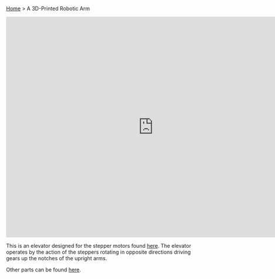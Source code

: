 [Home](index.md) > A 3D-Printed Robotic Arm

<iframe src="https://gmail3021534.autodesk360.com/shares/public/SH35dfcQT936092f0e43161fdf97e4f7a1b0?mode=embed" width="800" height="600" allowfullscreen="true" webkitallowfullscreen="true" mozallowfullscreen="true"  frameborder="0"></iframe>

This is an elevator designed for the stepper motors found 
[here](https://www.digikey.com/en/products/detail/adafruit-industries-llc/858/5629414). The elevator operates by the 
action of the steppers rotating in opposite directions driving gears up the notches of the upright arms.

Other parts can be found [here](cad-parts.md).